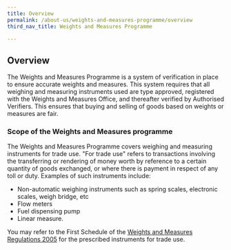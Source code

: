 ```yaml
---
title: Overview
permalink: /about-us/weights-and-measures-programme/overview
third_nav_title: Weights and Measures Programme

---
```


## Overview 
The Weights and Measures Programme is a system of verification in place to ensure accurate weights and measures. This system requires that all weighing and measuring instruments used are type approved, registered with the Weights and Measures Office, and thereafter verified by Authorised Verifiers. This ensures that buying and selling of goods based on weights or measures are fair.

### Scope of the Weights and Measures programme 

The Weights and Measures Programme covers weighing and measuring instruments for trade use. "For trade use" refers to transactions involving the transferring or rendering of money worth by reference to a certain quantity of goods exchanged, or where there is payment in respect of any toll or duty. Examples of such instruments include:

- Non-automatic  weighing  instruments  such  as  spring  scales,  electronic scales, weigh bridge, etc
- Flow meters
- Fuel dispensing pump
- Linear measure.

You may refer to the First Schedule of the [Weights and Measures Regulations 2005](https://sso.agc.gov.sg/SL/WMA1975-S844-2005?DocDate=20180329) for the prescribed instruments for trade use.
